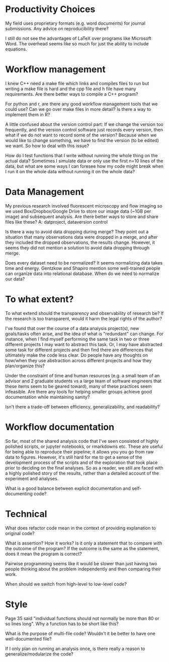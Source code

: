 # Productivity Choices

My field uses proprietary formats (e.g. word documents) for journal submissions.  Any advice on reproducibility there?

I still do not see the advantages of LaTeX over programs like Microsoft Word.  The overhead seems like so much for just the ability to include equations.

# Workflow management

I knew C++ need a make file which links and compiles files to run but writing a make file is hard and the cpp file and h file have many requirements.  Are there better ways to compile a C++ program? 

For python and r, are there any good workflow management tools that we could use? Can we go over make files in more detail? Is there a way to implement them in R?

A little confused about the version control part: If we change the version too frequently, and the version control software just records every version, then what if we do not want to record some of the version? Because when we would like to change something, we have to find the version (to be edited) we want. So how to deal with this issue?

How do I test functions that I write without running the whole thing on the actual data? Sometimes I simulate data or only use the first n=10 lines of the data, but what are some ways I can foresee how my code might break when I run it on the whole data without running it on the whole data?

# Data Management

My previous research involved fluorescent microscopy and flow imaging so we used Box/Dropbox/Google Drive to store our image data (~1GB per image) and subsequent analysis. Are there better ways to store and share files like these? 
A: datproject, dataversion control

Is there a way to avoid data dropping during merge? They point out a situation that many observations data were dropped in a merge, and after they included the dropped observations, the results change. However, it seems they did not mention a solution to avoid data dropping through merge.

Does every dataset need to be normalized? It seems normalizing data takes time and energy. Gentzkow and Shapiro mention some well-trained people can organize data into relational database. When do we need to normalize our data? 

# To what extent?

To what extend should the transparency and observability of research be? If the research  is too transparent, would it harm the legal rights of the author?

I've found that over the course of a data analysis project(s), new goals/tasks
often arise, and the idea of what is "redundant" can change. For instance, when
I find myself performing the same task in two or three different projects I may
want to abstract this task. Or, I may have abstracted some task for different
projects and then find there are differences that ultimately make the
code less clear. Do people have any thoughts on how/when they use abstraction
across different projects and how they plan/organize this?

Under the constraint of time and human resources (e.g. a small team of an advisor and 2 graduate students vs a large team of software engineers that these items seem to be geared toward), many of these practices seem infeasible.  Are there any tools for helping smaller groups achieve good documentation while maintaining sanity?

Isn't there a trade-off between efficiency, generalizability, and readability?

# Workflow documentation

So far, most of the shared analysis code that I've seen consisted of highly polished scripts, or jupyter notebooks, or rmarkdowns etc.  These are useful for being able to reproduce their pipeline; it allows you you go from raw data to figures.  However, it's still hard for me to get a sense of the development process of the scripts and of the exploration that took place prior to deciding on the final analyses.  So as a reader, we still are faced with a highly polished story of the results, rather than a detailed account of the experiment and analyses.

What is a good balance between explicit documentation and self-documenting code?

# Technical

What does refactor code mean in the context of providing explanation to original code?

What is assertion? How it works? Is it only a statement that to compare with the outcome of the program? If the outcome is the same as the statement, does it mean the program is correct?

Pairwise programming seems like it would be slower than just having two people thinking about the problem independently and then comparing their work.

When should we switch from high-level to low-level code?

# Style

Page 35 said "individual functions should not normally be more than 80 or so lines long". Why a function has to be short like this?

What is the purpose of multi-file code? Wouldn't it be better to have one well-documented file?

If I only plan on running an analysis once, is there really a reason to generalize/modularize the code?
